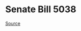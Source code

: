 # Senate Bill 5038

[Source](http://lawfilesext.leg.wa.gov/biennium/2023-24/Pdf/Bills/Senate%20Bills/5038.pdf)